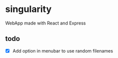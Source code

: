 # singularity
WebApp made with React and Express

## todo
- [x] Add option in menubar to use random filenames

